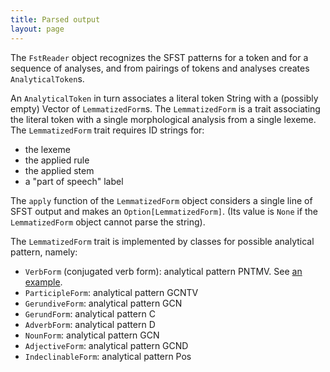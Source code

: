 ```yaml
---
title: Parsed output
layout: page
---
```



The `FstReader` object recognizes the SFST patterns for a token and for a sequence of analyses, and from pairings of tokens and analyses creates `AnalyticalToken`s.

An `AnalyticalToken` in turn associates a literal token String with a (possibly empty) Vector of `LemmatizedForm`s.  The `LemmatizedForm` is a trait associating the literal token with a single morphological analysis from a single lexeme.  The `LemmatizedForm` trait requires ID strings for:

- the lexeme
- the applied rule
- the applied stem
- a "part of speech" label

The `apply` function of the `LemmatizedForm` object considers a single line of SFST output and makes an `Option[LemmatizedForm]`. (Its value is `None` if the `LemmatizedForm` object cannot parse the string).

The `LemmatizedForm` trait is implemented by classes for possible analytical pattern, namely:

- `VerbForm` (conjugated verb form): analytical pattern PNTMV.  See [an example](../forms/verb/).
- `ParticipleForm`: analytical pattern GCNTV
- `GerundiveForm`:  analytical pattern GCN
- `GerundForm`:  analytical pattern C
- `AdverbForm`:  analytical pattern D
- `NounForm`: analytical pattern GCN
- `AdjectiveForm`: analytical pattern GCND
- `IndeclinableForm`: analytical pattern Pos
